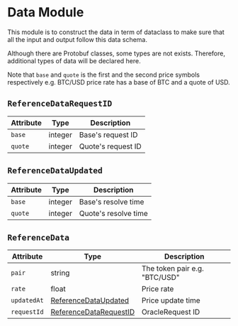 <!--
order: 2
-->

# Data Module

This module is to construct the data in term of dataclass to make sure that all the input and output follow this data schema.

Although there are Protobuf classes, some types are not exists. Therefore, additional types of data will be declared here.

Note that `base` and `quote` is the first and the second price symbols respectively e.g. BTC/USD price rate has a base of BTC and a quote of USD.

## `ReferenceDataRequestID`

| Attribute | Type    | Description        |
| --------- | ------- | ------------------ |
| `base`    | integer | Base's request ID  |
| `quote`   | integer | Quote's request ID |

## `ReferenceDataUpdated`

| Attribute | Type    | Description          |
| --------- | ------- | -------------------- |
| `base`    | integer | Base's resolve time  |
| `quote`   | integer | Quote's resolve time |

## `ReferenceData`

| Attribute   | Type                     | Description                   |
| ----------- | ------------------------ | ----------------------------- |
| `pair`      | string                   | The token pair e.g. "BTC/USD" |
| `rate`      | float                    | Price rate                    |
| `updatedAt` | [ReferenceDataUpdated]   | Price update time             |
| `requestId` | [ReferenceDataRequestID] | OracleRequest ID              |

[referencedataupdated]: #referencedataupdated "ReferenceDataUpdated"
[referencedatarequestid]: #referencedatarequestid "ReferenceDataRequestID"
